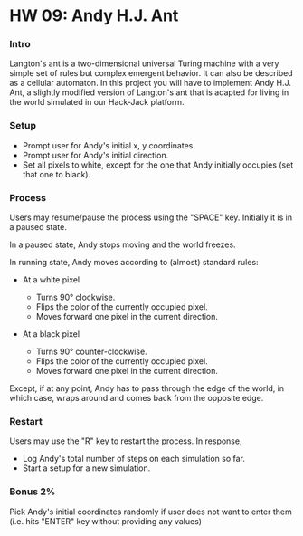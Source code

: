 # HW 09: Andy H.J. Ant

### Intro

Langton's ant is a two-dimensional universal Turing machine with a very simple set of rules but complex emergent behavior. It can also be described as a cellular automaton. In this project you will have to implement Andy H.J. Ant, a slightly modified version of Langton's ant that is adapted for living in the world simulated in our Hack-Jack platform.


### Setup

- Prompt user for Andy's initial x, y coordinates.
- Prompt user for Andy's initial direction.
- Set all pixels to white, except for the one that Andy initially occupies (set that one to black).


### Process

Users may resume/pause the process using the "SPACE" key. Initially it is in a paused state.

In a paused state, Andy stops moving and the world freezes.

In running state, Andy moves according to (almost) standard rules:

  - At a white pixel
    * Turns 90° clockwise.
    * Flips the color of the currently occupied pixel.
    * Moves forward one pixel in the current direction.

  - At a black pixel
    * Turns 90° counter-clockwise.
    * Flips the color of the currently occupied pixel.
    * Moves forward one pixel in the current direction.

Except, if at any point, Andy has to pass through the edge of the world,
in which case, wraps around and comes back from the opposite edge.


### Restart

Users may use the "R" key to restart the process. In response,

  - Log Andy's total number of steps on each simulation so far.
  - Start a setup for a new simulation.


### Bonus 2%

Pick Andy's initial coordinates randomly if user does not want to enter them (i.e. hits "ENTER" key without providing any values)